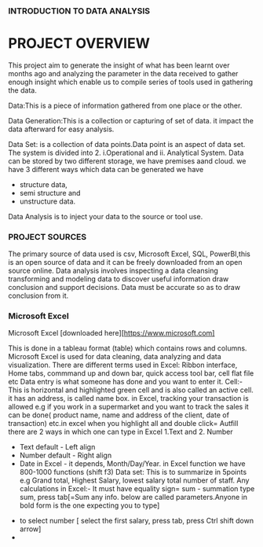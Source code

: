 
### INTRODUCTION TO DATA ANALYSIS 
# PROJECT OVERVIEW 
This project aim to generate the insight of what has been learnt over months ago and analyzing the parameter in the data received to gather enough insight which enable us to compile series of tools used in gathering the data.

Data:This is a piece of information gathered from one place or the other. 

Data Generation:This is a collection or capturing of set of data. it impact the data afterward for easy analysis.

Data Set: is a collection of data points.Data point is an aspect of data set. The system is divided into 2.
i.Operational and ii. Analytical System. Data can be stored by two different storage, we have  premises aand cloud. we have 3 different ways which data can be generated we have
+ structure data,
+ semi structure and
+ unstructure data.

Data Analysis is to inject your data to the source or tool use.
  
  ### PROJECT SOURCES 
The primary source of data used is csv, Microsoft Excel, SQL, PowerBI,this is an open source of data and it can be freely downloaded from an open source online.
Data analysis involves inspecting a data cleansing transforming and modeling data to discover useful information draw conclusion and support decisions. Data must be accurate so as to draw conclusion from it.
### Microsoft Excel 
Microsoft Excel [downloaded here][https://www.microsoft.com]

This is done in a tableau format (table) which contains rows and columns. Microsoft Excel is used for data cleaning,  data analyzing and data visualization.
There are different terms used in Excel:
Ribbon interface, Home tabs, commmand up and down bar, quick access tool bar, cell flat file etc
Data entry is what someone has done and you want to enter it.
Cell:- This is horizontal and highlighted green cell and is also called an active cell. it has an address, is called name box. in Excel, tracking your transaction is allowed e.g if you work in a supermarket and you want to track the sales it can be done( product name, name and address of the client, date of transaction) etc.in excel when you highlight all and double click= Autfill
there are 2 ways in which one can type in Excel 1.Text and 2. Number 
+ Text default - Left align
+ Number default - Right align
+ Date in Excel - it depends, Month/Day/Year. in Excel function we have 800-1000 functions (shift f3)
Data set: This is to summarize in 5points e.g Grand total, Highest Salary, lowest salary total number of staff.
Any calculations in Excel:-
It must have equality sign=
sum - summation type sum, press tab[=Sum any info. below are called parameters.Anyone in bold form is the one expecting you to type]
 - to select number [ select the first salary, press tab, press Ctrl shift down arrow]
 - 
 



